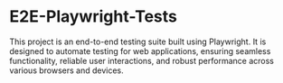# E2E-Playwright-Tests
This project is an end-to-end testing suite built using Playwright. It is designed to automate testing for web applications, ensuring seamless functionality, reliable user interactions, and robust performance across various browsers and devices.

